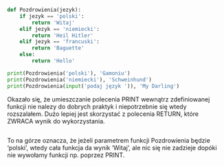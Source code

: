```python
def Pozdrowienia(jezyk):
    if jezyk == 'polski':
        return 'Witaj'
    elif jezyk == 'niemiecki':
        return 'Heil Hitler'
    elif jezyk == 'francuski':
        return 'Baguette'
    else:
        return 'Hello'

print(Pozdrowienia('polski'), 'Gamoniu')
print(Pozdrowienia('niemiecki'), 'Schweinhund')
print(Pozdrowienia(input('podaj język ')), 'My Darling')
```

Okazało się, że umieszczanie polecenia PRINT wewnątrz zdefiniowanej funkcji nie nalezy do dobrych praktyk i niepotrzebnie się wtedy rozszalałem. Dużo lepiej jest skorzystać z polecenia RETURN, które ZWRACA wynik do wykorzystania.

```

```

To na górze oznacza, że jeżeli parametrem funkcji Pozdrowienia będzie ‘polski’, wtedy cała funkcja da wynik ‘Witaj’, ale nic się nie zadzieje dopóki nie wywołamy funkcji np. poprzez PRINT.
